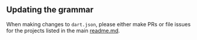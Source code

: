 ## Updating the grammar

When making changes to `dart.json`, please either make PRs or file issues for
the projects listed in the main [readme.md](../readme.md).
